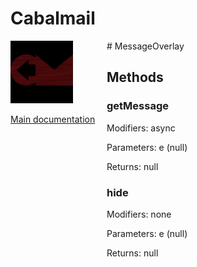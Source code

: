 # Cabalmail
<div style="width: 10em; float:left; height: 100%; padding-right: 1em;"><img src="/docs/logo.png" width="100" />
<p><a href="/README.md">Main documentation</a></p>
</div><div style="padding-left: 11em;">
# MessageOverlay


## Methods
### getMessage
Modifiers: async

Parameters: e (null)

Returns: null

### hide
Modifiers: none

Parameters: e (null)

Returns: null

</div>
